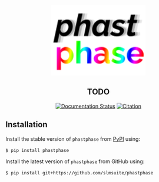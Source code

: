 <p align="center">
<img alt="phastphase" src="https://raw.githubusercontent.com/slmsuite/phastphase/main/docs/source/static/phastphase.svg" width="256">
</p>

<h2 align="center">TODO</h2>

<p align="center">
<a href="https://phastphase.readthedocs.io/en/latest"><img alt="Documentation Status" src="https://readthedocs.org/projects/phastphase/badge/?version=latest"></a>
<a href="https://arxiv.org/abs/2407.01350"><img alt="Citation" src="https://img.shields.io/badge/cite-arXiv%3A2407.01350-B31B1B.svg"></a>
</p>

## Installation

Install the stable version of `phastphase` from [PyPI](https://pypi.org/project/phastphase/) using:

```console
$ pip install phastphase
```

Install the latest version of `phastphase` from GitHub using:

```console
$ pip install git+https://github.com/slmsuite/phastphase
```